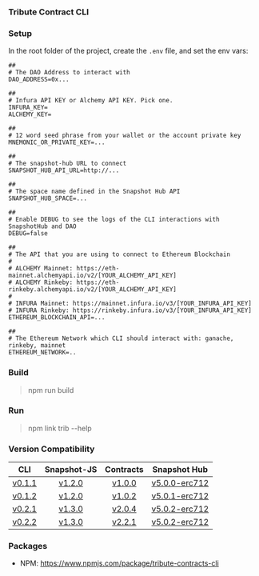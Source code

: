### Tribute Contract CLI

### Setup

In the root folder of the project, create the `.env` file, and set the env vars:

  ```
  ##
  # The DAO Address to interact with
  DAO_ADDRESS=0x...
  
  ##
  # Infura API KEY or Alchemy API KEY. Pick one.
  INFURA_KEY=
  ALCHEMY_KEY=

  ##
  # 12 word seed phrase from your wallet or the account private key
  MNEMONIC_OR_PRIVATE_KEY=...

  ##
  # The snapshot-hub URL to connect
  SNAPSHOT_HUB_API_URL=http://...

  ##
  # The space name defined in the Snapshot Hub API
  SNAPSHOT_HUB_SPACE=...

  ##
  # Enable DEBUG to see the logs of the CLI interactions with SnapshotHub and DAO
  DEBUG=false

  ## 
  # The API that you are using to connect to Ethereum Blockchain
  # 
  # ALCHEMY Mainnet: https://eth-mainnet.alchemyapi.io/v2/[YOUR_ALCHEMY_API_KEY]
  # ALCHEMY Rinkeby: https://eth-rinkeby.alchemyapi.io/v2/[YOUR_ALCHEMY_API_KEY]
  #
  # INFURA Mainnet: https://mainnet.infura.io/v3/[YOUR_INFURA_API_KEY]
  # INFURA Rinkeby: https://rinkeby.infura.io/v3/[YOUR_INFURA_API_KEY]
  ETHEREUM_BLOCKCHAIN_API=...

  ## 
  # The Ethereum Network which CLI should interact with: ganache, rinkeby, mainnet
  ETHEREUM_NETWORK=..
  ```

### Build

> npm run build

### Run

> npm link
> trib --help

### Version Compatibility

|                                        CLI                                         |                                   Snapshot-JS                                   |                                   Contracts                                    |                                      Snapshot Hub                                       |
| :--------------------------------------------------------------------------------: | :-----------------------------------------------------------------------------: | :----------------------------------------------------------------------------: | :-------------------------------------------------------------------------------------: |
| [v0.1.1](https://github.com/openlawteam/tribute-contracts-cli/releases/tag/v0.1.1) | [v1.2.0](https://github.com/openlawteam/snapshot-js-erc712/releases/tag/v1.2.0) | [v1.0.0](https://github.com/openlawteam/tribute-contracts/releases/tag/v1.0.0) | [v5.0.0-erc712](https://github.com/openlawteam/snapshot-hub/releases/tag/v5.0.0-erc712) |
| [v0.1.2](https://github.com/openlawteam/tribute-contracts-cli/releases/tag/v0.1.2) | [v1.2.0](https://github.com/openlawteam/snapshot-js-erc712/releases/tag/v1.2.0) | [v1.0.2](https://github.com/openlawteam/tribute-contracts/releases/tag/v1.0.2) | [v5.0.1-erc712](https://github.com/openlawteam/snapshot-hub/releases/tag/v5.0.1-erc712) |
| [v0.2.1](https://github.com/openlawteam/tribute-contracts-cli/releases/tag/v0.2.1) | [v1.3.0](https://github.com/openlawteam/snapshot-js-erc712/releases/tag/v1.3.0) | [v2.0.4](https://github.com/openlawteam/tribute-contracts/releases/tag/v2.0.4) | [v5.0.2-erc712](https://github.com/openlawteam/snapshot-hub/releases/tag/v5.0.2-erc712) |
| [v0.2.2](https://github.com/openlawteam/tribute-contracts-cli/releases/tag/v0.2.2) | [v1.3.0](https://github.com/openlawteam/snapshot-js-erc712/releases/tag/v1.3.0) | [v2.2.1](https://github.com/openlawteam/tribute-contracts/releases/tag/v2.2.1) | [v5.0.2-erc712](https://github.com/openlawteam/snapshot-hub/releases/tag/v5.0.2-erc712) |

### Packages

- NPM: https://www.npmjs.com/package/tribute-contracts-cli
